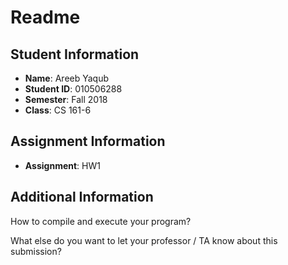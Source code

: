 # Readme

## Student Information

- **Name**: Areeb Yaqub
- **Student ID**: 010506288
- **Semester**: Fall 2018
- **Class**: CS 161-6

## Assignment Information
- **Assignment**: HW1

## Additional Information

How to compile and execute your program?

What else do you want to let your professor / TA know about this submission?
